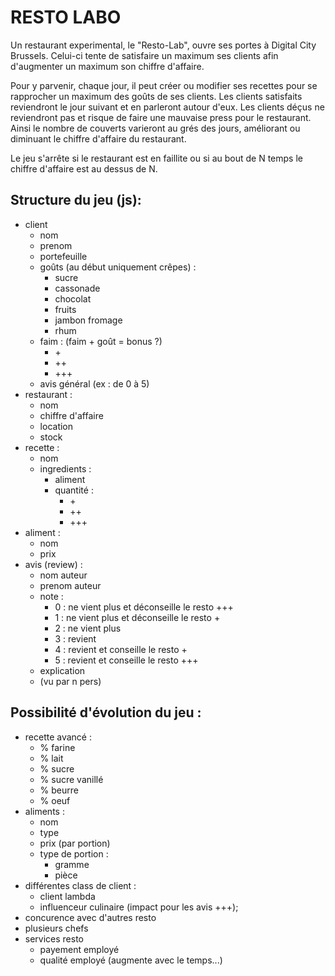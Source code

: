 # RESTO LABO

Un restaurant experimental, le "Resto-Lab", ouvre ses portes à Digital City Brussels. 
Celui-ci tente de satisfaire un maximum ses clients afin d'augmenter un maximum son chiffre d'affaire.  

Pour y parvenir, chaque jour, il peut créer ou modifier ses recettes pour se rapprocher un maximum des goûts de ses clients.
Les clients satisfaits reviendront le jour suivant et en parleront autour d'eux.
Les clients déçus ne reviendront pas et risque de faire une mauvaise press pour le restaurant. 
Ainsi le nombre de couverts varieront au grés des jours, améliorant ou diminuant le chiffre d'affaire du restaurant.

Le jeu s'arrête si le restaurant est en faillite ou si au bout de N temps le chiffre d'affaire est au dessus de N. 

## Structure du jeu (js): 

- client
    - nom
    - prenom
    - portefeuille
    - goûts (au début uniquement crêpes) :
        - sucre
        - cassonade
        - chocolat
        - fruits
        - jambon fromage
        - rhum
    - faim : (faim + goût = bonus ?)
        - \+
        - ++
        - +++
    - avis général (ex : de 0 à 5)
- restaurant :
    - nom
    - chiffre d'affaire
    - location
    - stock
- recette :
    - nom
    - ingredients :
        - aliment
        - quantité :
            - \+
            - ++
            - +++
- aliment : 
    - nom
    - prix
- avis (review) : 
    - nom auteur
    - prenom auteur
    - note : 
        - 0 : ne vient plus et déconseille le resto +++
        - 1 : ne vient plus et déconseille le resto +
        - 2 : ne vient plus
        - 3 : revient
        - 4 : revient et conseille le resto +
        - 5 : revient et conseille le resto +++
    - explication
    - (vu par n pers)

## Possibilité d'évolution du jeu : 
- recette avancé : 
    - % farine
    - % lait
    - % sucre
    - % sucre vanillé
    - % beurre
    - % oeuf
- aliments : 
    - nom
    - type
    - prix (par portion)
    - type de portion :
        - gramme
        - pièce
- différentes class de client : 
    - client lambda
    - influenceur culinaire (impact pour les avis +++);
- concurence avec d'autres resto
- plusieurs chefs
- services resto
    - payement employé
    - qualité employé (augmente avec le temps...)


